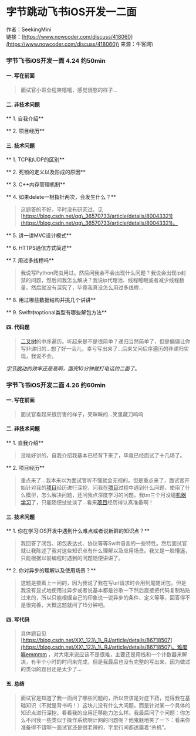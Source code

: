 # 字节跳动飞书iOS开发一二面



作者：SeekingMini\
链接：[https://www.nowcoder.com/discuss/418060](https://www.nowcoder.com/discuss/418060)\
来源：牛客网\


### 字节飞书iOS开发一面 4.24 约50min

####  一. 写在前面

>  面试官小哥全程笑嘻嘻，感觉很憨的样子...

####  二. 非技术问题

** 1. 自我介绍**

** 2. 项目经历**

####  三. 技术问题

** 1. TCP和UDP的区别**

** 2. 死锁的定义以及形成的原因**

** 3. C++内存管理机制**

** 4. 如果delete一根指针两次，会发生什么？**

>  这题答的不好，平时没有研究过。见[https://blog.csdn.net/qq\_36570733/article/details/80043321](https://blog.csdn.net/qq\_36570733/article/details/80043321)。

** 5. 讲一讲MVC设计模式**

** 6. HTTPS通信方式简述**

** 7. 用过多线程吗**

>  我说写Python爬虫用过。然后问我会不会出现什么问题？我说会出现ip封禁的问题，然后问我怎么解决？我说ip代理池、线程睡眠或者减少线程数量。然后就没有深究了，毕竟我真没怎么用过多线程...

** 8. 用过哪些数据结构并挑几个讲讲**

** 9. Swift中optional类型有哪些解包方法**

####  四. 代码题

>  [二叉树](https://app.gitbook.com/jump/super-jump/word?word=%E4%BA%8C%E5%8F%89%E6%A0%91)的中序遍历。听起来是不是很简单？递归当然简单了，但是偏偏让你写非递归的...想了好一会儿，幸亏写出来了...后来又问后序遍历的非递归实现，我说不会。

 [_字节跳动_](https://app.gitbook.com/jump/super-jump/word?word=%E5%AD%97%E8%8A%82%E8%B7%B3%E5%8A%A8)_的效率还是高啊，面完10分钟就打电话约二面了_。

###  字节飞书iOS开发二面 4.26 约60min

####  一. 写在前面

>  面试官看起来很厉害的样子，笑眯眯的...笑里藏刀呜呜

####  二. 非技术问题

** 1. 自我介绍**

>  没啥好讲的，自我介绍我基本已经背下来了，毕竟已经面试了十几场了。

** 2. 项目经历**

>  重点来了...我本来以为面试官听不懂就会无视的。但是重点来了，面试官开始针对我的[项目](https://app.gitbook.com/jump/super-jump/word?word=%E9%A1%B9%E7%9B%AE)经历进行深挖，问我在[项目](https://app.gitbook.com/jump/super-jump/word?word=%E9%A1%B9%E7%9B%AE)过程中遇到什么问题，使用了什么模型，怎么解决问题，还问我点深度学习的问题，我tm三个月没碰[机器学习](https://app.gitbook.com/jump/super-jump/word?word=%E6%9C%BA%E5%99%A8%E5%AD%A6%E4%B9%A0)了，只能随便扯扯淡了...看来[项目](https://app.gitbook.com/jump/super-jump/word?word=%E9%A1%B9%E7%9B%AE)经历得认真准备啊！

####  三. 技术问题

** 1. 你在学习iOS开发中遇到什么难点或者说新鲜的知识点？**

>  我回答了闭包、闭包表达式、协议等等Swift语言的一些特性。然后面试官就让我陈述了我对这些知识点有什么理解以及应用场景。我又是一脸懵逼，只能根据以前编程时遇到的问题随便讲讲了。

** 2. 你对异步的理解以及使用场景？**

>  这题是接着上一问的，因为我说了我在写url请求时会用到尾随闭包。但是我没有显式地使用过异步或者说基本都是谷歌一下然后直接把代码复制粘贴过来的，所以只能根据自己的印象说一说异步的条件、定义等等，回答得不是很完善，大概这题就问了15分钟吧。

####  四. 写代码

>  具体题目见[https://blog.csdn.net/XX\_123\_1\_RJ/article/details/86718507](https://blog.csdn.net/XX\_123\_1\_RJ/article/details/86718507)。难度嘛emmmm ，对大佬来说应该不是很难，主要还是用栈和一个计数器来解决，有半个小时的时间来完成，但是我最后也没有完整的写出来，因为做过的类似的题目还是太少了...

####  五. 总结

>  面试官是知道了我一面问了哪些问题的，所以应该是对症下药，觉得我在基础知识（不就是背书吗！）这块儿没有什么大问题，而是针对某一个具体的知识点进行深挖，看看我的应用迁移能力怎么样。我最后问了个问题：你怎么不问我一些类似于操作系统啊计网的问题呢？他鬼魅地笑了一下：看来你准备得不错啊～面试官还是很老辣的，字里行间都透露着“杀机”。
